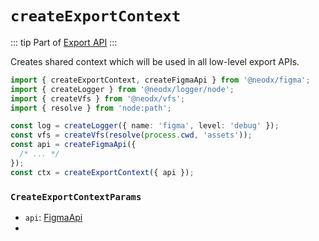 # `createExportContext`

::: tip
Part of [Export API](../export/)
:::

Creates shared context which will be used in all low-level export APIs.

```typescript
import { createExportContext, createFigmaApi } from '@neodx/figma';
import { createLogger } from '@neodx/logger/node';
import { createVfs } from '@neodx/vfs';
import { resolve } from 'node:path';

const log = createLogger({ name: 'figma', level: 'debug' });
const vfs = createVfs(resolve(process.cwd, 'assets'));
const api = createFigmaApi({
  /* ... */
});
const ctx = createExportContext({ api });
```

### `CreateExportContextParams`

- `api`: [FigmaApi](../figma-api.md)
-
